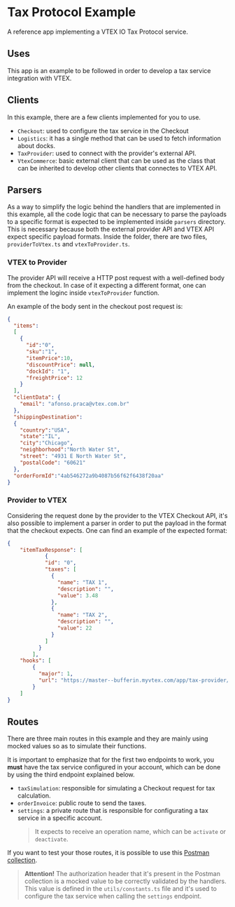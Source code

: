 

# Tax Protocol Example

A reference app implementing a VTEX IO Tax Protocol service.

## Uses
This app is an example to be followed in order to develop a tax service integration with VTEX. 

## Clients
In this example, there are a few clients implemented for you to use.
- `Checkout`: used to configure the tax service in the Checkout
- `Logistics`: it has a single method that can be used to fetch information about docks.
- `TaxProvider`: used to connect with the provider's external API.
- `VtexCommerce`: basic external client that can be used as the class that can be inherited to develop other clients that connectes to VTEX API. 

## Parsers
As a way to simplify the logic behind the handlers that are implemented in this example, all the code logic that can be necessary to parse the payloads to a specific format is expected to be implemented inside `parsers` directory. This is necessary because both the external provider API and VTEX API expect specific payload formats. Inside the folder, there are two files, `providerToVtex.ts` and `vtexToProvider.ts`.

### VTEX to Provider
The provider API will receive a HTTP post request with a well-defined body from the checkout. In case of it expecting a different format, one can implement the loginc inside `vtexToProvider` function. 

An example of the body sent in the checkout post request is:
```json
{
  "items":
  [
    {
      "id":"0",
      "sku":"1",
      "itemPrice":10,
      "discountPrice": null,
      "dockId": "1",
      "freightPrice": 12
    }
  ],
  "clientData": {
    "email": "afonso.praca@vtex.com.br"
  },
  "shippingDestination":
  {
    "country":"USA",
    "state":"IL",
    "city":"Chicago",
    "neighborhood":"North Water St",
    "street": "4931 E North Water St",
    "postalCode": "60621"
  },
  "orderFormId":"4ab546272a9b4087b56f62f6438f20aa"
}
```

### Provider to VTEX
Considering the request done by the provider to the VTEX Checkout API, it's also possible to implement a parser in order to put the payload in the format that the checkout expects. One can find an example of the expected format:

```json
{
    "itemTaxResponse": [
			{
		    "id": "0",
		    "taxes": [
		      {
		        "name": "TAX 1",
		        "description": "",
		        "value": 3.48
		      },
		      {
		        "name": "TAX 2",
		        "description": "",
		        "value": 22
		      }
		    ]
		  }
		],
    "hooks": [
        {
          "major": 1,
          "url": "https://master--bufferin.myvtex.com/app/tax-provider/oms/invoice"
        }
    ]
}
```

## Routes
There are three main routes in this example and they are mainly using mocked values so as to simulate their functions.

It is important to emphasize that for the first two endpoints to work, you **must** have the tax service configured in your account, which can be done by using the third endpoint explained below.

- `taxSimulation`: responsible for simulating a Checkout request for tax calculation.
- `orderInvoice`: public route to send the taxes.
- `settings`: a private route that is responsible for configurating a tax service in a specific account. 
  > It expects to receive an operation name, which can be `activate` or `deactivate`.

If you want to test your those routes, it is possible to use this [Postman collection](https://www.getpostman.com/collections/debecab7831841489998).

> **Attention!** The authorization header that it's present in the Postman collection is a mocked value to be correctly validated by the handlers. This value is defined in the `utils/constants.ts` file and it's used to configure the tax service when calling the `settings` endpoint.
